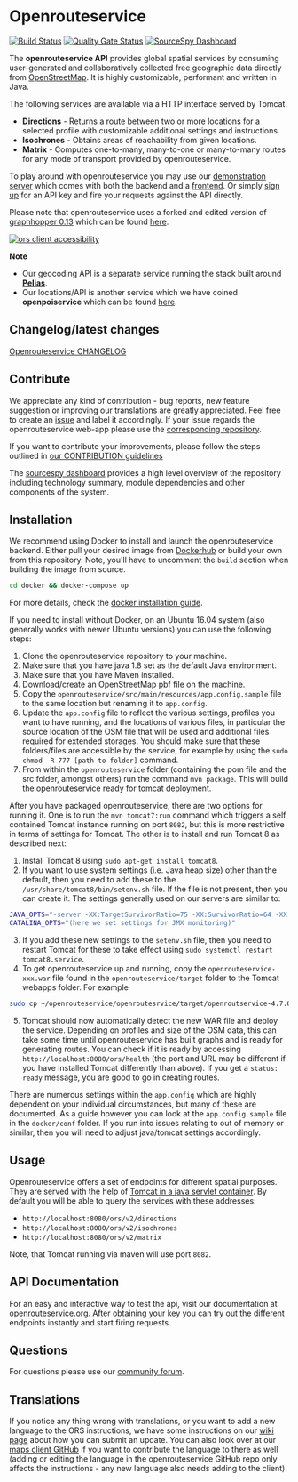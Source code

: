 # Openrouteservice

[![Build Status](https://travis-ci.org/GIScience/openrouteservice.svg?branch=master)](https://travis-ci.org/GIScience/openrouteservice) 
[![Quality Gate Status](https://sonarcloud.io/api/project_badges/measure?project=GIScience_openrouteservice&metric=alert_status&branch=master)](https://sonarcloud.io/dashboard?id=GIScience_openrouteservice&metric)
[![SourceSpy Dashboard](https://sourcespy.com/shield.svg)](https://sourcespy.com/github/giscienceopenrouteservice/)

The **openrouteservice API** provides global spatial services by consuming user-generated and collaboratively collected free geographic data directly from [OpenStreetMap](http://www.openstreetmap.org). It is highly customizable, performant and written in Java.

The following services are available via a HTTP interface served by Tomcat.
- **Directions** - Returns a route between two or more locations for a selected profile with customizable additional settings and instructions.
- **Isochrones** - Obtains areas of reachability from given locations.
- **Matrix** - Computes one-to-many, many-to-one or many-to-many routes for any mode of transport provided by openrouteservice.

To play around with openrouteservice you may use our [demonstration server](https://maps.openrouteservice.org) which comes with both the backend and a [frontend](https://github.com/GIScience/openrouteservice-app). Or simply [sign up](https://openrouteservice.org/dev/#/signup) for an API key and fire your requests against the API directly.

Please note that openrouteservice uses a forked and edited version of [graphhopper 0.13](https://github.com/GIScience/graphhopper) which can be found [here](https://github.com/GIScience/graphhopper).

[![ors client accessibility](https://user-images.githubusercontent.com/23240110/30385487-9eac96b8-98a7-11e7-9357-afd4df8fccdf.png)](https://openrouteservice.org/reach)

**Note**

- Our geocoding API is a separate service running the stack built around [**Pelias**](https://github.com/pelias/pelias).
- Our locations/API is another service which we have coined **openpoiservice** which can be found [here](https://github.com/GIScience/openpoiservice).


## Changelog/latest changes

[Openrouteservice CHANGELOG](https://github.com/GIScience/openrouteservice/blob/master/CHANGELOG.md)

## Contribute

We appreciate any kind of contribution - bug reports, new feature suggestion or improving our translations are greatly appreciated. Feel free to create an [issue](https://github.com/GIScience/openrouteservice/issues) and label it accordingly. If your issue regards the openrouteservice web-app please use the [corresponding repository](https://github.com/GIScience/openrouteservice-app/issues).

If you want to contribute your improvements, please follow the steps outlined in [our CONTRIBUTION guidelines](./CONTRIBUTE.md)

The [sourcespy dashboard](https://sourcespy.com/github/giscienceopenrouteservice/) provides a high level overview of the repository including technology summary, module dependencies and other components of the system.

## Installation

We recommend using Docker to install and launch the openrouteservice backend. Either pull your desired image from [Dockerhub](https://hub.docker.com/repository/docker/openrouteservice/openrouteservice) or build your own from this repository. Note, you'll have to uncomment the `build` section when building the image from source.

```bash
cd docker && docker-compose up
```

For more details, check the [docker installation guide](docker/README.md).

If you need to install without Docker, on an Ubuntu 16.04 system (also generally works with newer Ubuntu versions) you can use the following steps:

  1. Clone the openrouteservice repository to your machine.
  2. Make sure that you have java 1.8 set as the default Java environment.
  3. Make sure that you have Maven installed.
  4. Download/create an OpenStreetMap pbf file on the machine.
  5. Copy the `openrouteservice/src/main/resources/app.config.sample` file to the same location but renaming it to `app.config`.
  6. Update the `app.config` file to reflect the various settings, profiles you want to have running, and the locations of various files, in particular the source location of the OSM file that will be used and additional files required for extended storages. You should make sure that these folders/files are accessible by the service, for example by using the `sudo chmod -R 777 [path to folder]` command.
  7. From within the `openrouteservice` folder (containing the pom file and the src folder, amongst others) run the command `mvn package`. This will build the openrouteservice ready for tomcat deployment.

After you have packaged openrouteservice, there are two options for running it. One is to run the `mvn tomcat7:run` command which triggers a self contained Tomcat instance running on port `8082`, but this is more restrictive in terms of settings for Tomcat. The other is to install and run Tomcat 8 as described next:

  1. Install Tomcat 8 using `sudo apt-get install tomcat8`.
  2. If you want to use system settings (i.e. Java heap size) other than the default, then you need to add these to the `/usr/share/tomcat8/bin/setenv.sh` file. If the file is not present, then you can create it. The settings generally used on our servers are similar to:

```bash
JAVA_OPTS="-server -XX:TargetSurvivorRatio=75 -XX:SurvivorRatio=64 -XX:MaxTenuringThreshold=3 -XX:+UseConcMarkSweepGC -XX:+UseParNewGC -XX:ParallelGCThreads=4 -Xms114g -Xmx114g -XX:MaxMetaspaceSize=50m"
CATALINA_OPTS="(here we set settings for JMX monitoring)"
```

  3. If you add these new settings to the `setenv.sh` file, then you need to restart Tomcat for these to take effect using `sudo systemctl restart tomcat8.service`.
  4. To get openrouteservice up and running, copy the `openrouteservice-xxx.war` file found in the `openrouteservice/target` folder to the Tomcat webapps folder. For example

```bash
sudo cp ~/openrouteservice/openroutesrvice/target/openroutservice-4.7.0.war /var/lib/tomcat8/webapps/ors.war
```

  5. Tomcat should now automatically detect the new WAR file and deploy the service. Depending on profiles and size of the OSM data, this can take some time until openrouteservice has built graphs and is ready for generating routes. You can check if it is ready by accessing `http://localhost:8080/ors/health` (the port and URL may be different if you have installed Tomcat differently than above). If you get a `status: ready` message, you are good to go in creating routes.

There are numerous settings within the `app.config` which are highly dependent on your individual circumstances, but many of these are documented. As a guide however you can look at the `app.config.sample` file in the `docker/conf` folder. If you run into issues relating to out of memory or similar, then you will need to adjust java/tomcat settings accordingly.

## Usage

Openrouteservice offers a set of endpoints for different spatial purposes. They are served with the help of [Tomcat in a java servlet container](https://github.com/GIScience/openrouteservice/blob/master/openrouteservice/WebContent/WEB-INF/web.xml). By default you will be able to query the services with these addresses:

- `http://localhost:8080/ors/v2/directions`
- `http://localhost:8080/ors/v2/isochrones`
- `http://localhost:8080/ors/v2/matrix`

Note, that Tomcat running via maven will use port `8082`.

## API Documentation

For an easy and interactive way to test the api, visit our documentation at [openrouteservice.org](https://openrouteservice.org/dev/#/api-docs).
After obtaining your key you can try out the different endpoints instantly and start firing requests.


## Questions

For questions please use our [community forum](https://ask.openrouteservice.org).

## Translations

If you notice any thing wrong with translations, or you want to add a new language to the ORS instructions, we have some instructions on our [wiki page](https://github.com/GIScience/openrouteservice/wiki/Contributing-Translations) about how you can submit an update. You can also look over at our [maps client GitHub](https://github.com/GIScience/ors-map-client/#add-language) if you want to contribute the language to there as well (adding or editing the language in the openrouteservice GitHub repo only affects the instructions - any new language also needs adding to the client).
